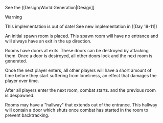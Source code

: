See the [[Design/World Generation|Design]]

> [!warning]
> This implementation is out of date! See new implementation in [[Day 18-11]]

An initial spawn room is placed. This spawn room will have no entrance and will always have an exit in the up direction.

Rooms have doors at exits. These doors can be destroyed by attacking them. Once a door is destroyed, all other doors lock and the next room is generated.

Once the next player enters, all other players will have a short amount of time before they start suffering from loneliness, an effect that damages the player over time.

After all players enter the next room, combat starts. and the previous room is despawned.

Rooms may have a "hallway" that extends out of the entrance. This hallway will contain a door which shuts once combat has started in the room to prevent backtracking.